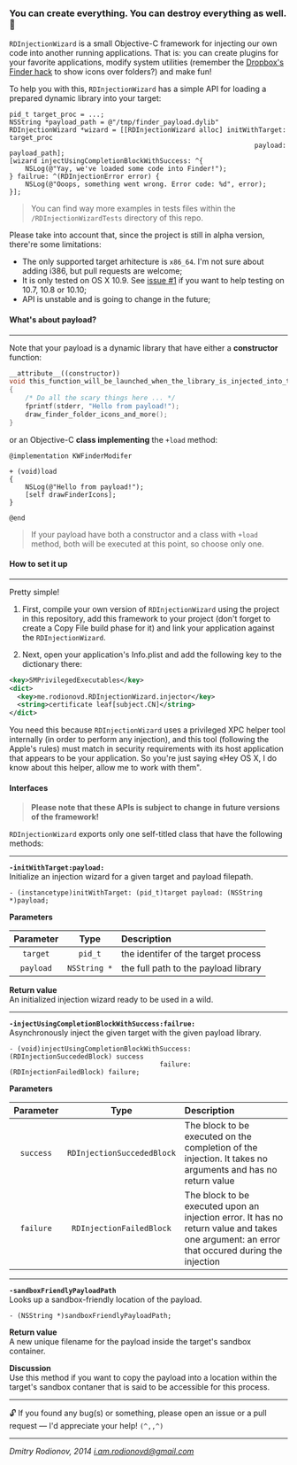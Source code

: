 ### You can create everything. You can destroy everything as well. 💉

`RDInjectionWizard` is a small Objective-C framework for injecting our own code into another running applications. That is: you can create plugins for your favorite applications, modify system utilities (remember the [Dropbox's Finder hack](http://stackoverflow.com/questions/8380562/) to show icons over folders?) and make fun!  

To help you with this, `RDInjectionWizard` has a simple API for loading a prepared dynamic library into your target:  

```objc
pid_t target_proc = ...;
NSString *payload_path = @"/tmp/finder_payload.dylib"
RDInjectionWizard *wizard = [[RDInjectionWizard alloc] initWithTarget: target_proc
                                                              payload: payload_path];
[wizard injectUsingCompletionBlockWithSuccess: ^{
    NSLog(@"Yay, we've loaded some code into Finder!");
} failrue: ^(RDInjectionError error) {
    NSLog(@"Ooops, something went wrong. Error code: %d", error);
}];
```
> You can find way more examples in tests files within the `/RDInjectionWizardTests` directory of this repo.  

Please take into account that, since the project is still in alpha version, there're some limitations:  
* The only supported target arhitecture is `x86_64`. I'm not sure about adding i386, but pull requests are welcome;  
* It is only tested on OS X 10.9. See [issue #1](https://github.com/rodionovd/RDInjectionWizard/issues/1) if you want to help testing on 10.7, 10.8 or 10.10;  
* API is unstable and is going to change in the future;  


#### What's about payload?
-----
Note that your payload is a dynamic library that have either a **constructor** function:  
```cpp
__attribute__((constructor))
void this_function_will_be_launched_when_the_library_is_injected_into_target_process(void)
{
    /* Do all the scary things here ... */
    fprintf(stderr, "Hello from payload!");
    draw_finder_folder_icons_and_more();
}
```
or an Objective-C **class implementing** the `+load` method:  

```objc
@implementation KWFinderModifer

+ (void)load
{
    NSLog(@"Hello from payload!");
    [self drawFinderIcons];
}

@end
```

> If your payload have both a constructor and a class with `+load` method, both will be executed at this point, so choose only one.
 
#### How to set it up  
------  
Pretty simple!  

1. First, compile your own version of `RDInjectionWizard` using the project in this repository, add this framework to your project (don't forget to create a Copy File build phase for it) and link your application against the `RDInjectionWizard`.

2. Next, open your application's Info.plist and add the following key to the dictionary there:  

  ```xml
  <key>SMPrivilegedExecutables</key>
  <dict>
    <key>me.rodionovd.RDInjectionWizard.injector</key>
    <string>certificate leaf[subject.CN]</string>
  </dict>
  ```  
You need this because `RDInjectionWizard` uses a privileged XPC helper tool internally (in order to perform any injection), and this tool (following the Apple's rules) must match in security requirements with its host application that appears to be your application. So you're just saying «Hey OS X, I do know about this helper, allow me to work with them".   

#### Interfaces  

> **Please note that these APIs is subject to change in future versions of the framework!**  

`RDInjectionWizard` exports only one self-titled class that have the following methods:  

-----
**`-initWithTarget:payload:`**  
Initialize an injection wizard for a given target and payload filepath.  
```objc
- (instancetype)initWithTarget: (pid_t)target payload: (NSString *)payload;
```  
**Parameters**   

Parameter   | Type | Description  
 :--------: | :-----------: | :----------  
 `target`   | `pid_t` | the identifer of the target process   
 `payload`  | `NSString *` | the full path to the payload library  
  
**Return value**  
An initialized injection wizard ready to be used in a wild.  

-----
**`-injectUsingCompletionBlockWithSuccess:failrue:`**  
Asynchronously inject the given target with the given payload library.

```objc
- (void)injectUsingCompletionBlockWithSuccess: (RDInjectionSuccededBlock) success
                                      failure: (RDInjectionFailedBlock) failure;
```

**Parameters**  

Parameter   | Type | Description  
 :--------: | :-----------: | :----------  
 `success`   | `RDInjectionSuccededBlock` | The block to be executed on the completion of the injection. It takes no arguments and has no return value    
 `failure`   | `RDInjectionFailedBlock` | The block to be executed upon an injection error. It has no return value and takes one argument: an error that occured during the injection  

-----
**`-sandboxFriendlyPayloadPath`**  
Looks up a sandbox-friendly location of the payload.  

```objc
- (NSString *)sandboxFriendlyPayloadPath;
```

**Return value**  
A new unique filename for the payload inside the target's sandbox container.

**Discussion**  
Use this method if you want to copy the payload into a location within the target's sandbox contaner that is said to be accessible for this process.



------
🔓
If you found any bug(s) or something, please open an issue or a pull request — I'd appreciate your help! `(^,,^)`

------

*Dmitry Rodionov, 2014*
*i.am.rodionovd@gmail.com*
